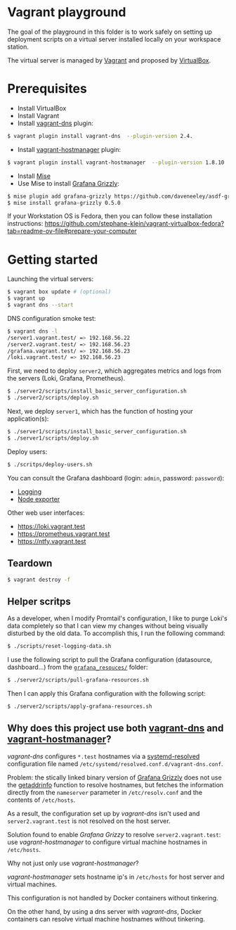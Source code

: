 # Vagrant playground

The goal of the playground in this folder is to work safely on setting up deployment scripts
on a virtual server installed locally on your workspace station.

The virtual server is managed by [Vagrant](https://github.com/hashicorp/vagrant/) and proposed by [VirtualBox](https://en.wikipedia.org/wiki/VirtualBox).

# Prerequisites

- Install VirtualBox
- Install Vagrant
- Install [vagrant-dns](https://github.com/BerlinVagrant/vagrant-dns) plugin:

```sh
$ vagrant plugin install vagrant-dns  --plugin-version 2.4.
```

- Install [vagrant-hostmanager](https://github.com/devopsgroup-io/vagrant-hostmanager) plugin:

```sh
$ vagrant plugin install vagrant-hostmanager  --plugin-version 1.8.10
```

- Install [Mise](https://mise.jdx.dev/)
- Use Mise to install [Grafana Grizzly](https://github.com/daveneeley/asdf-grafana-grizzly):

```sh
$ mise plugin add grafana-grizzly https://github.com/daveneeley/asdf-grafana-grizzly.git
$ mise install grafana-grizzly 0.5.0
```

If your Workstation OS is Fedora, then you can follow these installation instructions: https://github.com/stephane-klein/vagrant-virtualbox-fedora?tab=readme-ov-file#prepare-your-computer


# Getting started

Launching the virtual servers:

```sh
$ vagrant box update # (optional)
$ vagrant up
$ vagrant dns --start
``` 

DNS configuration smoke test:

```sh
$ vagrant dns -l
/server1.vagrant.test/ => 192.168.56.22
/server2.vagrant.test/ => 192.168.56.23
/grafana.vagrant.test/ => 192.168.56.23
/loki.vagrant.test/ => 192.168.56.23
```

First, we need to deploy `server2`, which aggregates metrics and logs from the servers (Loki, Grafana, Prometheus).

```sh
$ ./server2/scripts/install_basic_server_configuration.sh
$ ./server2/scripts/deploy.sh
```

Next, we deploy `server1`, which has the function of hosting your application(s):

```sh
$ ./server1/scripts/install_basic_server_configuration.sh
$ ./server1/scripts/deploy.sh
```

Deploy users:

```sh
$ ./scritps/deploy-users.sh
```

You can consult the Grafana dashboard (login: `admin`, password: `password`):

- [Logging](https://grafana.vagrant.test/d/ce19yxmtnfx1cd/logging)
- [Node exporter](https://grafana.vagrant.test/d/node-exporter-full/node-exporter-full)

Other web user interfaces:

- https://loki.vagrant.test
- https://prometheus.vagrant.test
- https://ntfy.vagrant.test

## Teardown

```sh
$ vagrant destroy -f
```

## Helper scritps

As a developer, when I modify Promtail's configuration, I like to purge Loki's data completely so that I can view my
changes without being visually disturbed by the old data. To accomplish this, I run the following command:

```sh
$ ./scripts/reset-logging-data.sh
```

I use the following script to pull the Grafana configuration (datasource, dashboard...) from the [`grafana_resouces/`](grafana_resouces/) folder:

```sh
$ ./server2/scripts/pull-grafana-resources.sh
```

Then I can apply this Grafana configuration with the following script:

```sh
$ ./server2/scripts/apply-grafana-resources.sh
```

## Why does this project use both [vagrant-dns](https://github.com/BerlinVagrant/vagrant-dns) and [vagrant-hostmanager](https://github.com/devopsgroup-io/vagrant-hostmanager)?

*vagrant-dns* configures `*.test` hostnames via a [systemd-resolved](https://man.archlinux.org/man/systemd-resolved.service.8.en) configuration file named `/etc/systemd/resolved.conf.d/vagrant-dns.conf`.

Problem: the stically linked binary version of [Grafana Grizzly](https://github.com/daveneeley/asdf-grafana-grizzly) does
not use the [getaddrinfo](https://man.archlinux.org/man/getaddrinfo.3.en) function to resolve hostnames, but fetches
the information directly from the `nameserver` parameter in `/etc/resolv.conf` and the contents of `/etc/hosts`.

As a result, the configuration set up by *vagrant-dns* isn't used and `server2.vagrant.test` is not resolved on the host server.

Solution found to enable *Grafana Grizzy* to resolve `server2.vagrant.test`: use *vagrant-hostmanager* to configure virtual machine hostnames in `/etc/hosts`.

Why not just only use *vagrant-hostmanager*?

*vagrant-hostmanager* sets hostname ip's in `/etc/hosts` for host server and virtual machines.

This configuration is not handled by Docker containers without tinkering.

On the other hand, by using a dns server with *vagrant-dns*, Docker containers can resolve virtual machine hostnames without tinkering.
